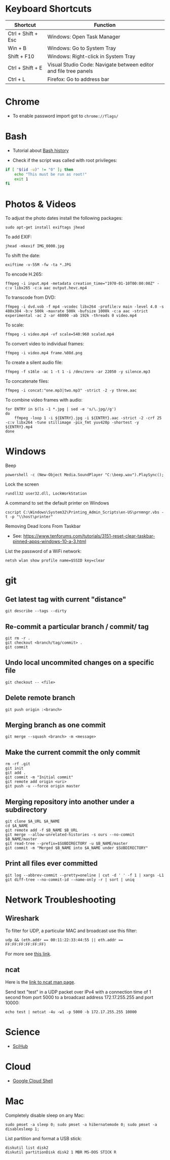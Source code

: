 # Keyboard Shortcuts

| Shortcut           | Function                                                         |
| ------------------ | ---------------------------------------------------------------- |
| Ctrl + Shift + Esc | Windows: Open Task Manager                                       |
| Win + B            | Windows: Go to System Tray                                       |
| Shift + F10        | Windows: Right-click in System Tray                              |
| Ctrl + Shift + E   | Visual Studio Code: Navigate between editor and file tree panels |
| Ctrl + L           | Firefox: Go to address bar                                       |


# Chrome

* To enable password import got to `chrome://flags/`


# Bash

* Tutorial about [Bash history](https://www.digitalocean.com/community/tutorials/how-to-use-bash-history-commands-and-expansions-on-a-linux-vps)

* Check if the script was called with root privileges:
```bash
if [ "$(id -u)" != "0" ]; then
    echo "This must be run as root!"
    exit 1
fi
```

# Photos & Videos

To adjust the photo dates install the following packages:

    sudo apt-get install exiftags jhead

To add EXIF:

    jhead -mkexif IMG_0000.jpg

To shift the date:

    exiftime -v-55M -fw -ta *.JPG

To encode H.265:

    ffmpeg -i input.mp4 -metadata creation_time="1970-01-10T00:00:00Z" -c:v libx265 -c:a aac output.hevc.mp4

To transcode from DVD:

    ffmpeg -i dvd.vob -f mp4 -vcodec libx264 -profile:v main -level 4.0 -s 480x384 -b:v 500k -maxrate 500k -bufsize 1000k -c:a aac -strict experimental -ac 2 -ar 48000 -ab 192k -threads 0 video.mp4

To scale:

    ffmpeg -i video.mp4 -vf scale=540:960 scaled.mp4

To convert video to individual frames:

    ffmpeg -i video.mp4 frame.%08d.png

To create a silent audio file:

    ffmpeg -f s16le -ac 1 -t 1 -i /dev/zero -ar 22050 -y silence.mp3

To concatenate files:

    ffmpeg -i concat:"one.mp3|two.mp3" -strict -2 -y three.aac

To combine video frames with audio:

    for ENTRY in $(ls -1 *.jpg | sed -e 's/\.jpg//g')
    do
        ffmpeg -loop 1 -i ${ENTRY}.jpg -i ${ENTRY}.aac -strict -2 -crf 25 -c:v libx264 -tune stillimage -pix_fmt yuv420p -shortest -y ${ENTRY}.mp4
    done


# Windows

Beep

    powershell -c (New-Object Media.SoundPlayer "C:\beep.wav").PlaySync();

Lock the screen

    rundll32 user32.dll, LockWorkStation

A command to set the default printer on Windows

    cscript C:\Windows\System32\Printing_Admin_Scripts\en-US\prnmngr.vbs -t -p "\\host\printer"

Removing Dead Icons From Taskbar

* See: https://www.tenforums.com/tutorials/3151-reset-clear-taskbar-pinned-apps-windows-10-a-3.html

List the password of a WiFi network:

    netsh wlan show profile name=$SSID key=clear


# git

## Get latest tag with current "distance"

    git describe --tags --dirty

## Re-commit a particular branch / commit/ tag

    git rm -r .
    git checkout <branch/tag/commit> .
    git commit

## Undo local uncommited changes on a specific file

    git checkout -- <file>

## Delete remote branch

    git push origin :<branch>

## Merging branch as one commit

    git merge --squash <branch> -m <message>

## Make the current commit the only commit

    rm -rf .git
    git init
    git add .
    git commit -m "Initial commit"
    git remote add origin <uri>
    git push -u --force origin master


## Merging repository into another under a subdirectory

    git clone $A_URL $A_NAME
    cd $A_NAME
    git remote add -f $B_NAME $B_URL
    git merge --allow-unrelated-histories -s ours --no-commit $B_NAME/master
    git read-tree --prefix=$SUBDIRECTORY -u $B_NAME/master
    git commit -m "Merged $B_NAME into $A_NAME under $SUBDIRECTORY"


## Print all files ever committed

    git log --abbrev-commit --pretty=oneline | cut -d ' ' -f 1 | xargs -L1 git diff-tree --no-commit-id --name-only -r | sort | uniq


# Network Troubleshooting

## Wireshark

To filter for UDP, a particular MAC and broadcast use this filter:

    udp && (eth.addr == 00:11:22:33:44:55 || eth.addr == FF:FF:FF:FF:FF:FF)

For more see [this link](https://wiki.wireshark.org/DisplayFilters).

## ncat

Here is the [link to ncat man page](http://man7.org/linux/man-pages/man1/ncat.1.html).

Send text "test" in a UDP packet over IPv4 with a connection time of 1 second from port 5000 to a broadcast address 172.17.255.255 and port 10000:

    echo test | netcat -4u -w1 -p 5000 -b 172.17.255.255 10000


# Science

* [SciHub](https://sci-hub.se/)


# Cloud

* [Google Cloud Shell](https://shell.cloud.google.com/)


# Mac

Completely disable sleep on any Mac:

    sudo pmset -a sleep 0; sudo pmset -a hibernatemode 0; sudo pmset -a disablesleep 1;

List partition and format a USB stick:

    diskutil list disk2
    diskutil partitionDisk disk2 1 MBR MS-DOS STICK R